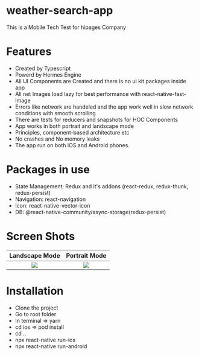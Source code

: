 # weather-search-app
This is a Mobile Tech Test for hipages Company
# Features
- Created by Typescript
- Powerd by Hermes Engine
- All UI Components are Created and there is no ui kit packages inside app
- All net Images load lazy for best performance with react-native-fast-image
- Errors like network are handeled and the app work well in slow network conditions with smooth scrolling
- There are tests for reducers and snapshots for HOC Components
- App works in both portrait and landscape mode
- Principles, component-based architecture etc
- No crashes and No memory leaks
- The app run on both iOS and Android phones.
# Packages in use
- State Management: Redux and it's addons (react-redux, redux-thunk, redux-persist)
- Navigation: react-navigation
- Icon: react-native-vector-icon
- DB: @react-native-community/async-storage(redux-persist)
# Screen Shots
Landscape Mode             |  Portrait Mode
:-------------------------:|:-------------------------:
![](https://user-images.githubusercontent.com/30626411/144562757-c0cd4090-a40d-46e1-876f-b4e59ddb069e.png)  |  ![](https://user-images.githubusercontent.com/30626411/144562728-cbdfcacf-1c82-4cfd-98f4-efa35d35cc62.png)
# Installation
- Clone the project
- Go to root folder
- In terminal => yarn
- cd ios => pod install
- cd ..
- npx react-native run-ios
- npx react-native run-android



